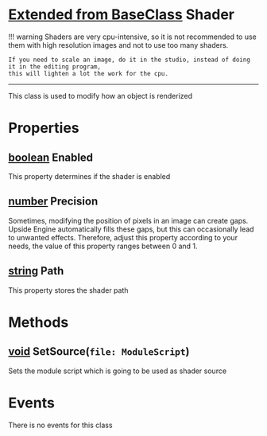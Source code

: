 <style>
  .md-content__button {
    display: none;
  }
</style>

# [Extended from BaseClass](BaseClass.md) Shader 
!!! warning 
  	Shaders are very cpu-intensive, so it is not recommended to use them with high resolution images
  	and not to use too many shaders.

  	If you need to scale an image, do it in the studio, instead of doing it in the editing program, 
  	this will lighten a lot the work for the cpu.	

  _____
  This class is used to modify how an object is renderized
	 
# Properties

## [boolean](boolean.md) Enabled
This property determines if the shader is enabled
        
## [number](number.md) Precision
Sometimes, modifying the position of pixels in an image can create gaps.
  Upside Engine automatically fills these gaps, but this can occasionally 
  lead to unwanted effects. Therefore, adjust this property according to your needs, 
  the value of this property ranges between 0 and 1.

## [string](string.md) Path
This property stores the shader path
        


# Methods
## [void](void.md) SetSource(`file: ModuleScript`) 
 Sets the module script which is going to be used as shader source
	


# Events
There is no events for this class


